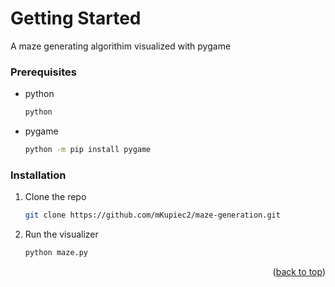 # Getting Started
A maze generating algorithim visualized with pygame
### Prerequisites
* python
  ```sh
  python
  ```
* pygame
  ```sh
  python -m pip install pygame
  ```

### Installation

1. Clone the repo
   ```sh
   git clone https://github.com/mKupiec2/maze-generation.git
   ```
2. Run the visualizer
   ```sh
   python maze.py
   ```


<p align="right">(<a href="#top">back to top</a>)</p>
